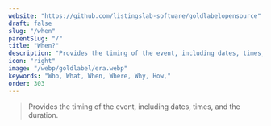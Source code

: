 ```yaml
---
website: "https://github.com/listingslab-software/goldlabelopensource"
draft: false
slug: "/when"
parentSlug: "/"
title: "When?"
description: "Provides the timing of the event, including dates, times, and the duration."
icon: "right"
image: "/webp/goldlabel/era.webp"
keywords: "Who, What, When, Where, Why, How,"
order: 303
---
```


> Provides the timing of the event, including dates, times, and the duration.
